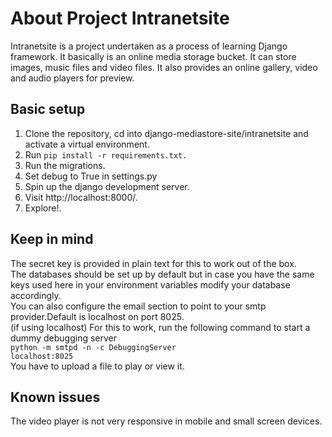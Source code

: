 # About Project Intranetsite
Intranetsite is a project undertaken as a process of learning Django framework. It basically is an online media storage bucket. It can store images, music files and video files. It also provides an online gallery, video and audio players for preview.

## Basic setup 
1. Clone the repository, cd into django-mediastore-site/intranetsite and activate a virtual environment.
2. Run <code>pip install -r requirements.txt.</code>
3. Run the migrations.
4. Set debug to True in settings.py
5. Spin up the django development server.
6. Visit http://localhost:8000/.
7. Explore!.

## Keep in mind
The secret key is provided in plain text for this to work out of the box.<br/>
The databases should be set up by default but in case you have the same keys used here in your environment variables modify your database accordingly.<br/>
You can also configure the email section to point to your smtp provider.Default is localhost on port 8025.<br/>
(if using localhost) For this to work, run the following command to start a dummy debugging server<br/>
    <code>python -m smtpd -n -c DebuggingServer localhost:8025</code>
<br/>You have to upload a file to play or view it.

## Known issues
The video player is not very responsive in mobile and small screen devices.
